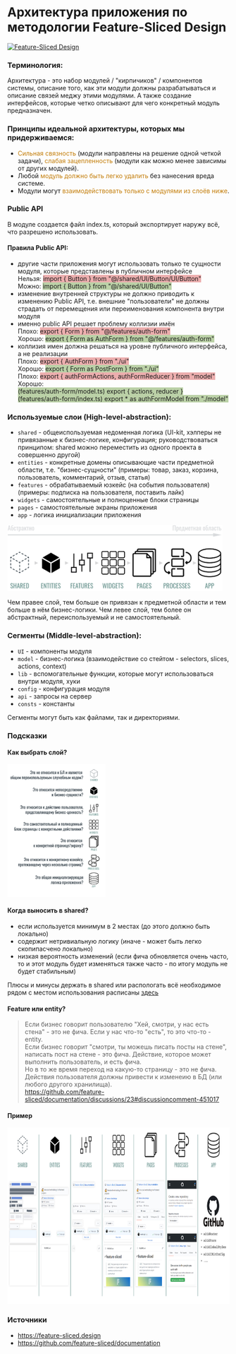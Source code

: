 # Архитектура приложения по методологии Feature-Sliced Design

[![Feature-Sliced Design][shields-fsd-white]](https://feature-sliced.design/)

[shields-fsd-white]: https://img.shields.io/badge/Feature--Sliced-Design?style=for-the-badge&labelColor=262224&color=F2F2F2&logoWidth=10&logo=data:image/png;base64,iVBORw0KGgoAAAANSUhEUgAAABQAAAAaCAYAAAC3g3x9AAAACXBIWXMAAALFAAACxQGJ1n/vAAAAAXNSR0IArs4c6QAAAARnQU1BAACxjwv8YQUAAAA/SURBVHgB7dKxCgAgCIThs/d/51JoNQIdDrxvqMXlR4FmFs92KDIX/wI7JSdDN+eHtkxIycnQvMNW8hN/crsDc5QgGX9NvT0AAAAASUVORK5CYII=

### Терминология:

Архитектура - это набор модулей / "кирпичиков" / компонентов системы, описание того, как эти модули должны разрабатываться и описание связей меджу этими модулями. А также создание интерфейсов, которые четко описывают для чего конкретный модуль предназначен.

### Принципы идеальной архитектуры, которых мы придерживаемся:

- <span style="color:#C37D09">Сильная связность</span> (модули направлены на решение одной четкой задачи), <span style="color:#C37D09">слабая зацепленность</span> (модули как можно менее зависимы от других модулей).
- Любой <span style="color:#C37D09">модуль должно быть легко удалить</span> без нанесения вреда системе.
- Модули могут <span style="color:#C37D09">взаимодействовать только с модулями из слоёв ниже</span>.

### Public API

В модуле создается файл index.ts, который экспортирует наружу всё, что разрешено использовать.

#### Правила Public API:

- другие части приложения могут использовать только те сущности модуля, которые представлены в публичном интерфейсе <br>
  Нельзя: <span style="background-color:#DB606080">import { Button } from "@/shared/UI/Button/UI/Button"</span><br>
  Можно: <span style="background-color:#7BA65380">import { Button } from "@/shared/UI/Button"</span>
- изменение внутренней структуры не должно приводить к изменению Public API, т.е. внешние "пользователи" не должны страдать от перемещения или переименования компонента внутри модуля <br>
- именно public API решает проблему коллизии имён <br>
  Плохо: <span style="background-color:#DB606080">export { Form } from "@/features/auth-form"</span><br>
  Хорошо: <span style="background-color:#7BA65380">export { Form as AuthForm } from "@/features/auth-form"</span>
- коллизия имен должна решаться на уровне публичного интерфейса, а не реализации <br>
  Плохо: <span style="background-color:#DB606080">export { AuthForm } from "./ui"</span><br>
  Хорошо: <span style="background-color:#7BA65380">export { Form as PostForm } from "./ui"</span><br>
  Плохо: <span style="background-color:#DB606080">export { authFormActions, authFormReducer } from "model"</span><br>
  Хорошо: <span style="background-color:#7BA65380"><br>(features/auth-form/model.ts) export { actions, reducer }<br>(features/auth-form/index.ts) export \* as authFormModel from "./model"</span>

### Используемые слои (High-level-abstraction):

- `shared` - общеиспользуемая недоменная логика (UI-kit, хэлперы не привязанные к бизнес-логике, конфигурация; руководствоваться принципом: shared можно переместить из одного проекта в совершенно другой)
- `entities` - конкретные домены описывающие части предметной области, т.е. "бизнес-сущности" (примеры: товар, заказ, корзина, пользователь, комментарий, отзыв, статья)
- `features` - обрабатываемый юзкейс (на события пользователя) (примеры: подписка на пользователя, поставить лайк)
- `widgets` - самостоятельные и полноценные блоки страницы
- `pages` - самостоятельные экраны приложения
- `app` - логика инициализации приложения

<img src="img/fsd/layers.png" height="150" >

Чем правее слой, тем больше он привязан к предметной области и тем больше в нём бизнес-логики. Чем левее слой, тем более он абстрактный, переиспользуемый и не самостоятельный.

### Сегменты (Middle-level-abstraction):

- `UI` - компоненты модуля
- `model` - бизнес-логика (взаимодействие со стейтом - selectors, slices, actions, context)
- `lib` - вспомогательные функции, которые могут использоваться внутри модуля, хуки
- `config` - конфигурация модуля
- `api` - запросы на сервер
- `consts` - константы

Сегменты могут быть как файлами, так и директориями.

### Подсказки

#### Как выбрать слой?

<img src="img/fsd/questions.png" height="300" >

#### Когда выносить в shared?

- если используется минимум в 2 местах (до этого должно быть локально)
- содержит нетривиальную логику (иначе - может быть легко скопипасчено локально)
- низкая вероятность изменений (если фича обновляется очень часто, то и этот модуль будет изменяться также часто - по итогу модуль не будет стабильным)

Плюсы и минусы держать в shared или распологать всё необходимое рядом с местом использования расписаны [здесь](https://github.com/feature-sliced/documentation/discussions/14#discussion-3246295)

#### Feature или entity?

> Если бизнес говорит пользователю "Хей, смотри, у нас есть стена" - это не фича. Если у нас что-то "есть", то это что-то - entity.<br>
> Если бизнес говорит "смотри, ты можешь писать посты на стене", написать пост на стене - это фича. Действие, которое может выполнить пользователь, и есть фича.<br>
> Но в то же время переход на какую-то страницу - это не фича. Действия пользователя должны привести к изменеию в БД (или любого другого хранилища).<br>
> https://github.com/feature-sliced/documentation/discussions/23#discussioncomment-451017

#### Пример

<img src="img/fsd/example.jpg" height="400" >

### Источники

- https://feature-sliced.design
- https://github.com/feature-sliced/documentation
